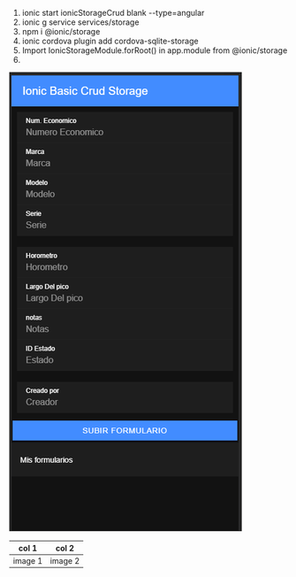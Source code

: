 1.  ionic start  ionicStorageCrud blank --type=angular
2.  ionic g service services/storage
3.  npm i @ionic/storage
4.  ionic cordova plugin add cordova-sqlite-storage
5.  Import IonicStorageModule.forRoot() in app.module from @ionic/storage
6.  


![](src/assets/form.png)

| col 1      | col 2      |
|------------|-------------|
| image 1 | image 2 |